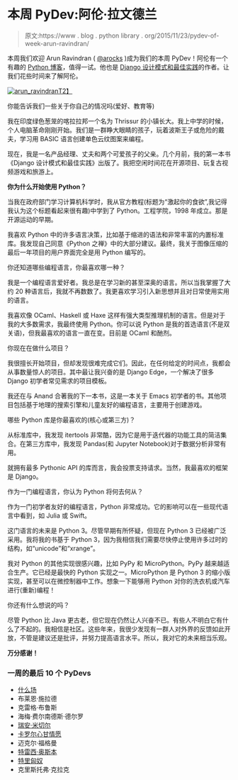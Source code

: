 # 本周 PyDev:阿伦·拉文德兰

> 原文:https://www . blog . python library . org/2015/11/23/pydev-of-week-arun-ravindran/

本周我们欢迎 Arun Ravindran ( [@arocks](https://twitter.com/arocks) )成为我们的本周 PyDev！阿伦有一个有趣的 [Python 博客](http://arunrocks.com/)，值得一试。他也是 [Django 设计模式和最佳实践](http://www.amazon.com/gp/product/1783986646/ref=as_li_tl?ie=UTF8&camp=1789&creative=390957&creativeASIN=1783986646&linkCode=as2&tag=thmovsthpy-20&linkId=G7WF4UVMA5NPDL3W)的作者。让我们花些时间来了解阿伦。

[![arun_ravindran](../Images/6a058b2f53a5076b9ac80f851039b0b5.png)T2】](https://www.blog.pythonlibrary.org/wp-content/uploads/2015/09/arun_ravindran.jpg)

你能告诉我们一些关于你自己的情况吗(爱好、教育等)

我在印度绿色葱茏的喀拉拉邦一个名为 Thrissur 的小镇长大。我上中学的时候，个人电脑革命刚刚开始。我们是一群睁大眼睛的孩子，玩着波斯王子或危险的戴夫，学习用 BASIC 语言创建单色云纹图案来编程。

现在，我是一名产品经理、丈夫和两个可爱孩子的父亲。几个月前，我的第一本书《Django 设计模式和最佳实践》出版了。我把空闲时间花在开源项目、玩复古视频游戏和旅游上。

**你为什么开始使用 Python？**

当我在政府部门学习计算机科学时，我从官方教程(标题为“激起你的食欲”,我记得我认为这个标题看起来很有趣)中学到了 Python。工程学院，1998 年成立。那是开源运动的早期。

我喜欢 Python 中的许多语言决策，比如基于缩进的语法和非常丰富的内置标准库。我发现自己同意《Python 之禅》中的大部分建议。最终，我关于图像压缩的最后一年项目的用户界面完全是用 Python 编写的。

你还知道哪些编程语言，你最喜欢哪一种？

我是一个编程语言爱好者。我总是在学习新的甚至深奥的语言。所以当我掌握了大约 20 种语言后，我就不再数数了。我更喜欢学习引入新思想并且对日常使用实用的语言。

我喜欢像 OCaml、Haskell 或 Haxe 这样有强大类型推理机制的语言。但是对于我的大多数需求，我最终使用 Python。你可以说 Python 是我的首选语言(不是双关语)，但我最喜欢的语言一直在变。目前是 OCaml 和酏剂。

你现在在做什么项目？

我很擅长开始项目，但却发现很难完成它们。因此，在任何给定的时间点，我都会从事数量惊人的项目。其中最让我兴奋的是 Django Edge，一个解决了很多 Django 初学者常见需求的项目模板。

我还在与 Anand 合著我的下一本书，这是一本关于 Emacs 初学者的书。其他项目包括基于地理的搜索引擎和儿童友好的编程语言，主要用于创建游戏。

哪些 Python 库是你最喜欢的(核心或第三方)？

从标准库中，我发现 itertools 非常酷，因为它是用于迭代器的功能工具的简洁集合。在第三方库中，我发现 Pandas(和 Jupyter Notebook)对于数据分析非常有用。

就拥有最多 Pythonic API 的库而言，我会投票支持请求。当然，我最喜欢的框架是 Django。

作为一门编程语言，你认为 Python 将何去何从？

作为一门初学者友好的编程语言，Python 非常成功。它的影响可以在一些现代语言中看到，如 Julia 或 Swift。

这门语言的未来是 Python 3。尽管早期有所怀疑，但现在 Python 3 已经被广泛采用。我将我的书基于 Python 3，因为我相信我们需要尽快停止使用许多过时的结构，如“unicode”和“xrange”。

我对 Python 的其他实现很感兴趣，比如 PyPy 和 MicroPython。PyPy 越来越适合生产。它已经是最快的 Python 实现之一。MicroPython 是 Python 3 的缩小版实现，甚至可以在微控制器中工作。想象一下能够用 Python 对你的洗衣机或汽车进行(重新)编程！

你还有什么想说的吗？

尽管 Python 比 Java 更古老，但它现在仍然让人兴奋不已。有些人不明白它有什么了不起的。我相信是社区。这些年来，我很少发现有一群人对外界的反馈如此开放，不管是建议还是批评，并努力提高语言水平。所以，我对它的未来相当乐观。

**万分感谢！**

### 一周的最后 10 个 PyDevs

*   [什么场](https://www.blog.pythonlibrary.org/2015/11/16/pydev-of-the-week-amit-saha/)
*   布莱恩·施拉德
*   克雷格·布鲁斯
*   海梅·费尔南德斯·德尔罗
*   [瑞安·米切尔](https://www.blog.pythonlibrary.org/2015/10/19/pydev-of-the-week-ryan-mitchell/)
*   [卡罗尔心甘情愿](https://www.blog.pythonlibrary.org/2015/10/12/pydev-of-the-week-carol-willing/)
*   迈克尔·福格曼
*   [特雷西·奥斯本](https://www.blog.pythonlibrary.org/2015/09/28/pydev-of-the-week-tracy-osborn/)
*   [特里匈奴](https://www.blog.pythonlibrary.org/2015/09/21/pydev-of-the-week-trey-hunner/)
*   克里斯托弗·克拉克